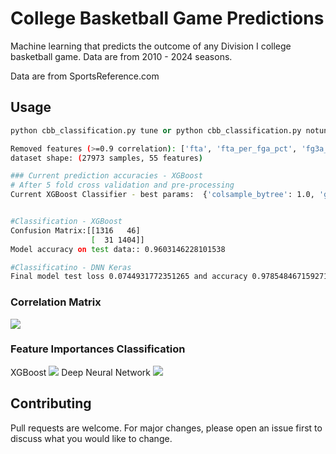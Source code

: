 # College Basketball Game Predictions

Machine learning that predicts the outcome of any Division I college basketball game. Data are from 2010 - 2024 seasons. 
<!-- Currently the prediction accuracy is between 63-66% on future game outcomes.  -->
Data are from SportsReference.com

## Usage

```python
python cbb_classification.py tune or python cbb_classification.py notune
```

```bash
Removed features (>=0.9 correlation): ['fta', 'fta_per_fga_pct', 'fg3a_per_fga_pct', 'ts_pct', 'stl_pct', 'blk_pct', 'efg_pct', 'tov_pct', 'orb_pct', 'ft_rate']
dataset shape: (27973 samples, 55 features)

### Current prediction accuracies - XGBoost
# After 5 fold cross validation and pre-processing
Current XGBoost Classifier - best params:  {'colsample_bytree': 1.0, 'gamma': 0, 'learning_rate': 0.1, 'max_depth': 2, 'min_child_weight': 5, 'n_estimators': 200, 'reg_alpha': 0.01, 'reg_lambda': 0.01, 'scale_pos_weight': 1, 'subsample': 1.0}


#Classification - XGBoost
Confusion Matrix:[[1316   46]
                  [  31 1404]]
Model accuracy on test data:: 0.9603146228101538

#Classificatino - DNN Keras
Final model test loss 0.0744931772351265 and accuracy 0.9785484671592712
```
### Correlation Matrix
![](https://github.com/bszek213/cbb_machine_learning/blob/dev/correlations.png)

<!-- ### Feature Importances Regression
![](https://github.com/bszek213/cbb_machine_learning/blob/dev/feature_importance_random_forest.png) -->
### Feature Importances Classification
XGBoost
![](https://github.com/bszek213/cbb_machine_learning/blob/dev/feature_importance_xgb_classifier.png)
Deep Neural Network
![](https://github.com/bszek213/cbb_machine_learning/blob/dev/SHAP_feature_importances.png)

## Contributing
Pull requests are welcome. For major changes, please open an issue first to discuss what you would like to change.
